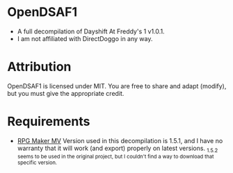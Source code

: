 # OpenDSAF1
- A full decompilation of Dayshift At Freddy's 1 v1.0.1.
- I am not affiliated with DirectDoggo in any way.

# Attribution
OpenDSAF1 is licensed under MIT. You are free to share and adapt (modify), but you must give the appropriate credit.

# Requirements
- [RPG Maker MV](https://www.rpgmakerweb.com/products/rpg-maker-mv)
Version used in this decompilation is 1.5.1, and I have no warranty that it will work (and export) properly on latest versions.
<sub>1.5.2 seems to be used in the original project, but I couldn't find a way to download that specific version.</sub>